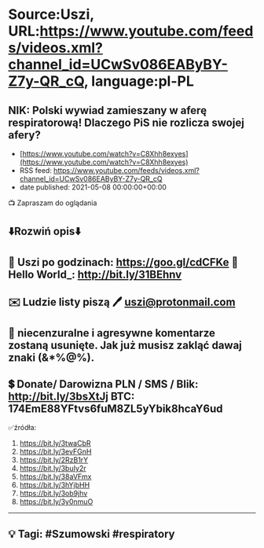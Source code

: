 # Source:Uszi, URL:https://www.youtube.com/feeds/videos.xml?channel_id=UCwSv086EAByBY-Z7y-QR_cQ, language:pl-PL

## NIK: Polski wywiad zamieszany w aferę respiratorową! Dlaczego PiS nie rozlicza swojej afery?
 - [https://www.youtube.com/watch?v=C8Xhh8exyes](https://www.youtube.com/watch?v=C8Xhh8exyes)
 - RSS feed: https://www.youtube.com/feeds/videos.xml?channel_id=UCwSv086EAByBY-Z7y-QR_cQ
 - date published: 2021-05-08 00:00:00+00:00

📺 Zapraszam do oglądania

⬇️Rozwiń opis⬇️
------------------------------------------------------------
👀 Uszi po godzinach: https://goo.gl/cdCFKe
👀 Hello World_: http://bit.ly/31BEhnv
------------------------------------------------------------
✉️ Ludzie listy piszą 
🖊️ uszi@protonmail.com
------------------------------------------------------------
👺 niecenzuralne i agresywne komentarze zostaną usunięte.  Jak już musisz zakląć dawaj znaki (&*%@%).
------------------------------------------------------------
💲 Donate/ Darowizna
PLN / SMS / Blik: http://bit.ly/3bsXtJj
BTC: 174EmE88YFtvs6fuM8ZL5yYbik8hcaY6ud
-------------------------------------------------------------
✅źródła:
1. https://bit.ly/3twaCbR
2. https://bit.ly/3evFGnH
3. https://bit.ly/2RzB1rY
4. https://bit.ly/3buIy2r
5. https://bit.ly/38aVFmx
6. https://bit.ly/3hYjbHH
7. https://bit.ly/3ob9jhv
8. https://bit.ly/3y0nmuO
---------------------------------------------------------------
💡 Tagi: #Szumowski #respiratory
--------------------------------------------------------------

